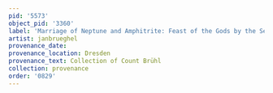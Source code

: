 ```yaml
---
pid: '5573'
object_pid: '3360'
label: 'Marriage of Neptune and Amphitrite: Feast of the Gods by the Sea'
artist: janbrueghel
provenance_date:
provenance_location: Dresden
provenance_text: Collection of Count Brühl
collection: provenance
order: '0829'
---
```

